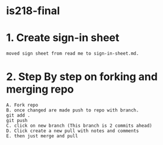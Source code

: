# is218-final
# 1. Create sign-in sheet
    moved sign sheet from read me to sign-in-sheet.md.
# 2. Step By step on forking and merging repo 
    A. Fork repo 
    B. once changed are made push to repo with branch.
    git add . 
    git push 
    C. click on new branch (This branch is 2 commits ahead)
    D. Click create a new pull with notes and comments 
    E. then just merge and pull 